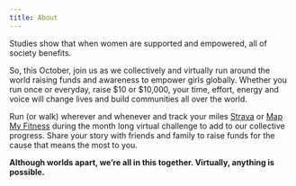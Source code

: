 ```yaml
---
title: About
---
```


Studies show that when women are supported and empowered, all of society benefits.

So, this October, join us as we collectively and virtually run around the world raising funds and awareness to empower girls globally.  Whether you run once or everyday, raise $10 or $10,000, your time, effort, energy and voice will change lives and build communities all over the world.

Run (or walk) wherever and whenever and track your miles [Strava](https://strava.com) or [Map My Fitness](http://www.mapmyfitness.com/) during the month long virtual challenge to add to our collective progress. Share your story with friends and family to raise funds for the cause that means the most to you.

**Although worlds apart, we’re all in this together. Virtually, anything is possible.**

